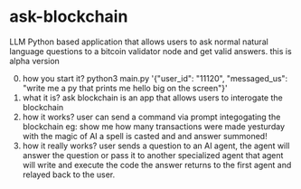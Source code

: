 # ask-blockchain
LLM Python based application that allows users to ask normal natural language questions to a bitcoin validator node and get valid answers.
this is alpha version

0.  how you start it?
    python3 main.py '{"user_id": "11120", "messaged_us": "write me a py that prints me hello big on the screen"}'
1. what it is?
    ask blockchain is an app that allows users to interogate the blockchain
2. how it works?
    user can send a command via prompt integogating the blockchain
    eg: show me how many transactions were made yesturday
    with the magic of AI a spell is casted and and answer summoned!
3. how it really works?
    user sends a question to an AI agent,
    the agent will answer the question or pass it to another specialized agent
    that agent will write and execute the code
    the answer returns to the first agent and relayed back to the user.



